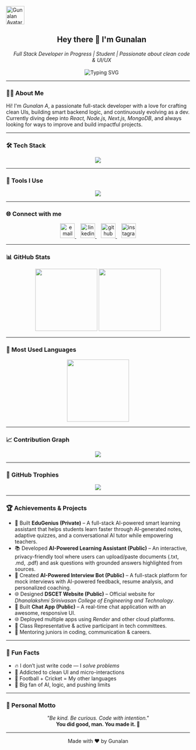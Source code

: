 <!-- Header -->
<div>
  <div align="left">
    <img src="assets/avatar.png" alt="Gunalan Avatar" width="50" />
  </div>

  <div align="center" style="display: inline-block; vertical-align: top; max-width: 500px; margin-left: 20px;">
    <h2>Hey there 👋 I'm Gunalan </h2>
    <i>Full Stack Developer in Progress | Student | Passionate about clean code & UI/UX</i><br><br>
    <img src="https://readme-typing-svg.demolab.com?font=Fira+Code&pause=1000&center=false&width=400&lines=Building+with+MERN+%7C+Next.js;Always+Learning+Something+New+%F0%9F%92%AB;Let's+Connect+%26+Code+Together+%F0%9F%94%A5" alt="Typing SVG" />
  </div>
</div>

---

### 👨‍💻 About Me

Hi! I'm *Gunalan A*, a passionate full-stack developer with a love for crafting clean UIs, building smart backend logic, and continuously evolving as a dev.  
Currently diving deep into *React, Node.js, Next.js, MongoDB*, and always looking for ways to improve and build impactful projects.

---

### 🛠 Tech Stack

<p align="center">
  <img src="https://skillicons.dev/icons?i=html,css,js,tailwind,react,nodejs,express,mongodb,nextjs,python&theme=dark" />
</p>

---

### 🔧 Tools I Use

<p align="center">
  <img src="https://skillicons.dev/icons?i=git,github,vscode,figma,canva&theme=dark" />
</p>

---

### 🌐 Connect with me

<p align="center">
  <a href="mailto:yourmail@gmail.com" target="_blank">
    <img src="https://skillicons.dev/icons?i=gmail" height="40" alt="email" />
  </a>
  &nbsp;&nbsp;
  <a href="https://www.linkedin.com/in/gunalan18/" target="_blank">
    <img src="https://skillicons.dev/icons?i=linkedin" height="40" alt="linkedin" />
  </a>
  &nbsp;&nbsp;
  <a href="https://github.com/Gunalan183" target="_blank">
    <img src="https://skillicons.dev/icons?i=github" height="40" alt="github" />
  </a>
  &nbsp;&nbsp;
  <a href="https://www.instagram.com/yourinstagram/" target="_blank">
    <img src="https://skillicons.dev/icons?i=instagram" height="40" alt="instagram" />
  </a>
</p>

---

### 📊 GitHub Stats  

<p align="center">
  <img src="https://github-readme-stats.vercel.app/api?username=Gunalan183&show_icons=true&theme=tokyonight&border_radius=10&title_color=ffffff&icon_color=79ff97" height="170" />
  <img src="https://github-readme-streak-stats.herokuapp.com?user=Gunalan183&theme=tokyonight&hide_border=false&date_format=M%20j%5B%2C%20Y%5D" height="170"/>
</p>

---

### 🧠 Most Used Languages  

<p align="center">
  <img src="https://github-readme-stats.vercel.app/api/top-langs/?username=Gunalan183&layout=compact&theme=tokyonight&langs_count=8&border_radius=10&title_color=ffffff&icon_color=79ff97" height="170" />
</p>

---

### 📈 Contribution Graph  

<p align="center">
  <img src="https://github-readme-activity-graph.vercel.app/graph?username=Gunalan183&theme=tokyo-night&area=true&hide_border=false&radius=10" />
</p>

---

### 🧩 GitHub Trophies  

<p align="center">
  <img src="https://github-profile-trophy.vercel.app/?username=Gunalan183&theme=algolia&margin-w=15&margin-h=15" />
</p>

---

### 🏆 Achievements & Projects

- 🚀 Built **EduGenius (Private)** – A full-stack AI-powered smart learning assistant that helps students learn faster through AI-generated notes, adaptive quizzes, and a conversational AI tutor while empowering teachers.  
- 📚 Developed **AI-Powered Learning Assistant (Public)** – An interactive, privacy-friendly tool where users can upload/paste documents (.txt, .md, .pdf) and ask questions with grounded answers highlighted from sources.  
- 🤖 Created **AI-Powered Interview Bot (Public)** – A full-stack platform for mock interviews with AI-powered feedback, resume analysis, and personalized coaching.  
- 🌐 Designed **DSCET Website (Public)** – Official website for *Dhanalakshmi Srinivasan College of Engineering and Technology*.  
- 💬 Built **Chat App (Public)** – A real-time chat application with an awesome, responsive UI.  
- 🌐 Deployed multiple apps using *Render* and other cloud platforms.  
- 🥇 Class Representative & active participant in tech committees.  
- 💬 Mentoring juniors in coding, communication & careers.  

---

### 🎯 Fun Facts

- 🔥 I don’t just write code — I *solve problems*  
- 🧩 Addicted to clean UI and micro-interactions  
- 🏏 Football + Cricket = My other languages  
- 🤖 Big fan of AI, logic, and pushing limits  

---

### 💬 Personal Motto

<p align="center">
  <i>"Be kind. Be curious. Code with intention."</i><br />
  <b>You did good, man. You made it. 🚀</b>
</p>

---

<p align="center">
  Made with ❤ by Gunalan
</p>
